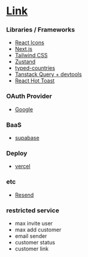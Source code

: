 # [Link](https://crm-project-eight-pi.vercel.app/)

### Libraries / Frameworks

- [React Icons](https://react-icons.github.io/react-icons/)
- [Next.js](https://nextjs.org/docs/app/getting-started/installation)
- [Tailwind CSS](https://tailwindcss.com/docs/installation/framework-guides/nextjs)
- [Zustand](https://zustand-demo.pmnd.rs/)
- [typed-countries](https://www.npmjs.com/package/typed-countries)
- [Tanstack Query + devtools](https://tanstack.com/query/v5/docs/framework/react/installation)
- [React Hot Toast](https://react-hot-toast.com/)

### OAuth Provider

- [Google](https://console.cloud.google.com/)

### BaaS

- [supabase](https://supabase.com/)

### Deploy

- [vercel](https://vercel.com/)

### etc

- [Resend](https://resend.com/)

### restricted service

<!-- ##### user

- create organization

##### organization -->

- max invite user
- max add customer
- email sender
- customer status
- customer link
